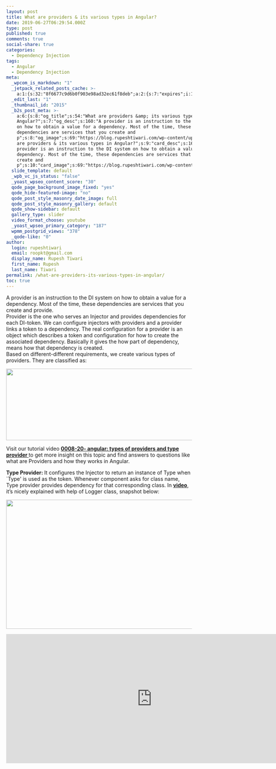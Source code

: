 ```yaml
---
layout: post
title: What are providers & its various types in Angular?
date: 2019-06-27T06:29:54.000Z
type: post
published: true
comments: true
social-share: true
categories:
  - Dependency Injection
tags:
  - Angular
  - Dependency Injection
meta:
  _wpcom_is_markdown: "1"
  _jetpack_related_posts_cache: >-
    a:1:{s:32:"8f6677c9d6b0f903e98ad32ec61f8deb";a:2:{s:7:"expires";i:1594765690;s:7:"payload";a:3:{i:0;a:1:{s:2:"id";i:2140;}i:1;a:1:{s:2:"id";i:2148;}i:2;a:1:{s:2:"id";i:2394;}}}}
  _edit_last: "1"
  _thumbnail_id: "2015"
  _b2s_post_meta: >-
    a:6:{s:8:"og_title";s:54:"What are providers &amp; its various types in
    Angular?";s:7:"og_desc";s:160:"A provider is an instruction to the DI system
    on how to obtain a value for a dependency. Most of the time, these
    dependencies are services that you create and
    p";s:8:"og_image";s:69:"https://blog.rupeshtiwari.com/wp-content/uploads/2019/04/AngularI.png";s:10:"card_title";s:50:"What
    are providers & its various types in Angular?";s:9:"card_desc";s:160:"A
    provider is an instruction to the DI system on how to obtain a value for a
    dependency. Most of the time, these dependencies are services that you
    create and
    p";s:10:"card_image";s:69:"https://blog.rupeshtiwari.com/wp-content/uploads/2019/04/AngularI.png";}
  slide_template: default
  _wpb_vc_js_status: "false"
  _yoast_wpseo_content_score: "30"
  qode_page_background_image_fixed: "yes"
  qode_hide-featured-image: "no"
  qode_post_style_masonry_date_image: full
  qode_post_style_masonry_gallery: default
  qode_show-sidebar: default
  gallery_type: slider
  video_format_choose: youtube
  _yoast_wpseo_primary_category: "187"
  wpmm_postgrid_views: "378"
  _qode-like: "0"
author:
  login: rupeshtiwari
  email: roopkt@gmail.com
  display_name: Rupesh Tiwari
  first_name: Rupesh
  last_name: Tiwari
permalink: /what-are-providers-its-various-types-in-angular/
toc: true
---
```


<p>A provider is an instruction to the DI system on how to obtain a value for a dependency. Most of the time, these dependencies are services that you create and provide.<br />
Provider is the one who serves an Injector and provides dependencies for each DI-token. We can configure injectors with providers and a provider links a token to a dependency. The real configuration for a provider is an object which describes a token and configuration for how to create the associated dependency. Basically it gives the how part of dependency, means how that dependency is created.<br />
Based on different-different requirements, we create various types of providers. They are classified as:</p>
<p><img class="alignnone size-full wp-image-2358" src="{{ site.baseurl }}/assets/2019/06/ProviderTypes.png" alt="" width="783" height="194" /></p>
<p>Visit our tutorial video <a href="https://www.youtube.com/watch?v=p-11o8INGOA" target="_blank" rel="noopener noreferrer"><strong>0008-20- angular: types of providers and type provider </strong></a>to get more insight on this topic and find answers to questions like what are Providers and how they works in Angular.</p>
<p><strong>Type Provider: </strong>It configures the Injector to return an instance of Type when `Type' is used as the token. Whenever component asks for class name, Type provider provides dependency for that corresponding class. In <a href="https://www.youtube.com/watch?v=p-11o8INGOA" target="_blank" rel="noopener noreferrer"><strong>video</strong></a>, it’s nicely explained with help of Logger class, snapshot below:</p>
<p><img class="alignnone size-full wp-image-2355" src="{{ site.baseurl }}/assets/2019/06/ProviderTypes-1.png" alt="" width="790" height="350" /></p>
<p><iframe src="https://www.youtube.com/embed/p-11o8INGOA" width="790" height="350" frameborder="0" allowfullscreen="allowfullscreen"><span data-mce-type="bookmark" style="display: inline-block; width: 0px; overflow: hidden; line-height: 0;" class="mce_SELRES_start">﻿</span></iframe></p>
